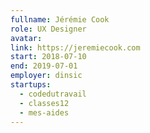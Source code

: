 ```yaml
---
fullname: Jérémie Cook
role: UX Designer
avatar: 
link: https://jeremiecook.com
start: 2018-07-10
end: 2019-07-01
employer: dinsic
startups:
  - codedutravail
  - classes12
  - mes-aides
---
```

